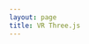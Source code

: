 ```yaml
---
layout: page
title: VR Three.js
---
```

<script src="{{site.baseurl}}scripts/vendor/three.js"></script>
<script src="{{site.baseurl}}scripts/vendor/Detector.js"></script>
<script src="{{site.baseurl}}scripts/vendor/OrbitControls.js"></script>
<script src="{{site.baseurl}}scripts/vendor/OBJLoader.js"></script>
<script src="{{site.baseurl}}scripts/vendor/MTLLoader.js"></script>
<script src="{{site.baseurl}}scripts/VR.js"></script>
